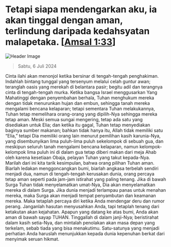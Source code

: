 
# Tetapi siapa mendengarkan aku, ia akan tinggal dengan aman, terlindung daripada kedahsyatan malapetaka. [[Amsal 1:33](http://alkitab.sabda.org/?Amsal%201:33)]

![Header Image](https://alkitab.app/slice/sunrise.jpg)

> Sabtu, 6 Juli 2024

Cinta ilahi akan menonjol ketika bersinar di tengah-tengah penghakiman. Indahlah bintang tunggal yang tersenyum melalui celah guntur awan; teranglah oasis yang merekah di belantara pasir; begitu adil dan terangnya cinta di tengah-tengah murka. Ketika bangsa Israel menggusarkan Yang Mahatinggi dengan penyembahan berhala, Tuhan menghukum mereka dengan tidak menurunkan hujan dan embun, sehingga tanah mereka mengalami bencana kelaparan; tetapi sementara Tuhan melakukannya, Tuhan tetap memelihara orang-orang yang dipilih-Nya sehingga mereka tetap aman. Meski semua sungai mengering, tetap ada satu yang disediakan untuk Elia; dan ketika itu gagal, Tuhan tetap menyediakan baginya sumber makanan; bahkan tidak hanya itu, Allah tidak memiliki satu “Elia,” tetapi Dia memiliki orang lain menurut pemilihan kasih karunia-Nya, yang disembunyikan lima puluh-lima puluh sekelompok di sebuah gua, dan meskipun seluruh tanah mengalami bencana kelaparan, namun kelompok-kelompok lima puluh ini di dalam gua tetap diberi makan dari meja Ahab oleh karena kesetiaan Obaja, pelayan Tuhan yang takut kepada-Nya. Marilah dari ini kita tarik kesimpulan, bahwa orang pilihan Tuhan aman. Biarlah ledakan menggoncangkan bumi, biarlah angkasa terbelah sendiri menjadi dua, namun di tengah-tengah kerusakan dunia, orang percaya tetap aman seperti pada jam-jam istirahat yang paling tenang. Jika di bawah Surga Tuhan tidak menyelamatkan umat-Nya, Dia akan menyelamatkan mereka di dalam Surga. Jika dunia menjadi terlampau panas untuk menahan mereka, maka Surga akan menjadi tempat penyambutan dan keamanan mereka. Maka tetaplah percaya diri ketika Anda mendengar deru dan rumor perang. Janganlah hasutan menyusahkan Anda, tapi tetaplah tenang dari ketakutan akan kejahatan. Apapun yang datang ke atas bumi, Anda akan aman di bawah sayap TUHAN. Tinggallah di dalam janji-Nya; beristirahat dalam kasih setia-Nya, dan mintalah penolakan akan masa depan yang terkelam, sebab tiada yang bisa menakutimu. Satu-satunya yang menjadi perhatian Anda haruslah menunjukkan kepada dunia kepenuhan berkat dari menyimak seruan hikmat.
    